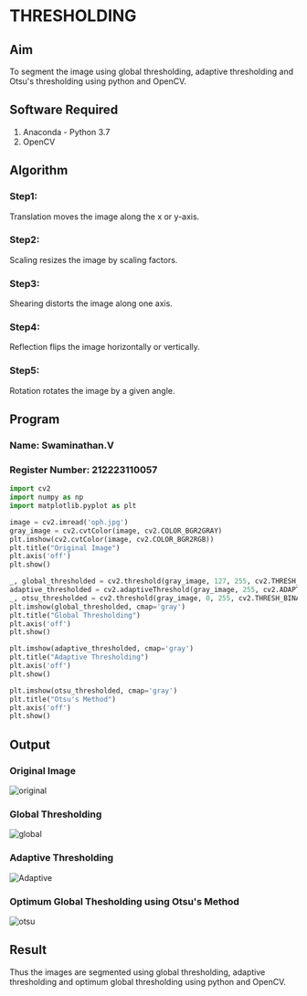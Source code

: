 # THRESHOLDING
## Aim
To segment the image using global thresholding, adaptive thresholding and Otsu's thresholding using python and OpenCV.

## Software Required
1. Anaconda - Python 3.7
2. OpenCV

## Algorithm
### Step1:
Translation moves the image along the x or y-axis.

### Step2:
Scaling resizes the image by scaling factors.

### Step3:
Shearing distorts the image along one axis.

### Step4:
Reflection flips the image horizontally or vertically.

### Step5:
Rotation rotates the image by a given angle.


## Program
### Name: Swaminathan.V
### Register Number: 212223110057
```python
import cv2
import numpy as np
import matplotlib.pyplot as plt

image = cv2.imread('oph.jpg') 
gray_image = cv2.cvtColor(image, cv2.COLOR_BGR2GRAY)
plt.imshow(cv2.cvtColor(image, cv2.COLOR_BGR2RGB))  
plt.title("Original Image")
plt.axis('off')
plt.show()

_, global_thresholded = cv2.threshold(gray_image, 127, 255, cv2.THRESH_BINARY)
adaptive_thresholded = cv2.adaptiveThreshold(gray_image, 255, cv2.ADAPTIVE_THRESH_GAUSSIAN_C, cv2.THRESH_BINARY, 11, 2)
_, otsu_thresholded = cv2.threshold(gray_image, 0, 255, cv2.THRESH_BINARY + cv2.THRESH_OTSU)
plt.imshow(global_thresholded, cmap='gray')
plt.title("Global Thresholding")
plt.axis('off')
plt.show()

plt.imshow(adaptive_thresholded, cmap='gray')
plt.title("Adaptive Thresholding")
plt.axis('off')
plt.show()

plt.imshow(otsu_thresholded, cmap='gray')
plt.title("Otsu's Method")
plt.axis('off')
plt.show()
```
## Output
### Original Image
![original ](https://github.com/user-attachments/assets/816a06e8-2ce9-43bc-a7a5-7e98a53f6176)

### Global Thresholding
![global](https://github.com/user-attachments/assets/678b5f68-9899-47d1-aaa3-d949e3205d05)


### Adaptive Thresholding
![Adaptive](https://github.com/user-attachments/assets/b3db81ea-b26f-47cc-b688-c4d95d46b4b2)


### Optimum Global Thesholding using Otsu's Method
![otsu](https://github.com/user-attachments/assets/802a1c52-1d37-41b0-87e1-219642dedc1b)


## Result
Thus the images are segmented using global thresholding, adaptive thresholding and optimum global thresholding using python and OpenCV.
